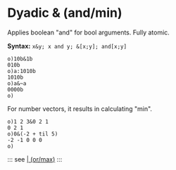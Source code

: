 # Dyadic & (and/min)

Applies boolean "and" for bool arguments. Fully atomic.

**Syntax:** ```x&y; x and y; &[x;y]; and[x;y]```

```o
o)10b&1b
010b
o)a:1010b
1010b
o)a&~a
0000b
o)
```

For number vectors, it results in calculating "min".

```o
o)1 2 3&0 2 1
0 2 1
o)0&(-2 + til 5)
-2 -1 0 0 0
o)
```

::: see
[| (or/max)](/verbs/logical/ormax.md)
:::
